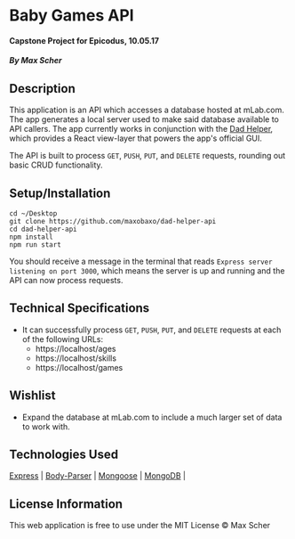 # Baby Games API
#### Capstone Project for Epicodus, 10.05.17
_**By Max Scher**_

## Description
This application is an API which accesses a database hosted at mLab.com.  The app generates a local server used to make said database available to API callers.  The app currently works in conjunction with the [Dad Helper](https://github.com/maxobaxo/dad-helper), which provides a React view-layer that powers the app's official GUI.

The API is built to process `GET`, `PUSH`, `PUT`, and `DELETE` requests, rounding out basic CRUD functionality.

## Setup/Installation
`cd ~/Desktop`  
`git clone https://github.com/maxobaxo/dad-helper-api`  
`cd dad-helper-api`  
`npm install`  
`npm run start`  

You should receive a message in the terminal that reads `Express server listening on port 3000`, which means the server is up and running and the API can now process requests.

## Technical Specifications
* It can successfully process `GET`, `PUSH`, `PUT`, and `DELETE` requests at each of the following URLs:
  * https://localhost/ages
  * https://localhost/skills
  * https://localhost/games

## Wishlist
* Expand the database at mLab.com to include a much larger set of data to work with.

## Technologies Used
[Express](https://expressjs.com/) | [Body-Parser](http://www.senchalabs.org/connect/bodyParser.html) | [Mongoose](http://mongoosejs.com/) | [MongoDB](https://www.mongodb.com/) |

## License Information
This web application is free to use under the MIT License &copy; Max Scher
